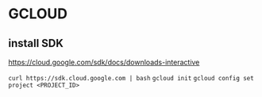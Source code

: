 # GCLOUD 

## install SDK

https://cloud.google.com/sdk/docs/downloads-interactive

`curl https://sdk.cloud.google.com | bash`
`gcloud init`
`gcloud config set project <PROJECT_ID>`

